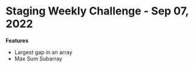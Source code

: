 # Staging Weekly Challenge - Sep 07, 2022
**Features**
* Largest gap in an array
* Max Sum Subarray

